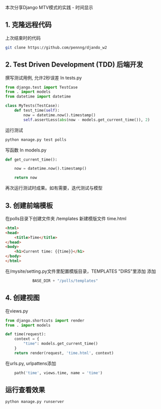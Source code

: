 本次分享Django MTV模式的实践 - 时间显示

## 1. 克隆远程代码
上次结束时的代码
```bash
git clone https://github.com/pennng/djando_w2

```

## 2. Test Driven Development (TDD) 后端开发
撰写测试用例, 允许2秒误差 In tests.py  
```python
from django.test import TestCase
from . import models
from datetime import datetime

class MyTests(TestCase):
    def test_time(self):
        now = datetime.now().timestamp()
        self.assertLess(abs(now - models.get_current_time()), 2)
```
运行测试
```bash
python manage.py test polls
```
写函数 In models.py
```python
def get_current_time():

    now = datetime.now().timestamp()

    return now

```
再次运行测试时成果。如有需要，迭代测试与模型

## 3. 创建前端模板
在polls目录下创建文件夹 /templates
新建模版文件 time.html
```html
<html>
<head>
    <title>Time</title>
</head>
<body>
    <h1>Current time: {{time}}</h1>
</body>
</html>
```
在/mysite/setting.py文件里配置模版目录，TEMPLATES "DIRS"里添加
添加
```python
            BASE_DIR + "/polls/templates"
```

## 4. 创建视图
在views.py
```python
from django.shortcuts import render
from . import models

def time(request):
    context = {
        "time": models.get_current_time()
    }
    return render(request, 'time.html', context)
```

在urls.py, urlpattens添加
```python
    path('time', views.time, name = 'time')
```

## 运行查看效果
```bash
python manage.py runserver
```